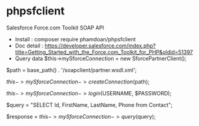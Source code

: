 # phpsfclient
Salesforce Force.com Toolkit SOAP API
- Install : composer require phamdoan/phpsfclient
- Doc detail : https://developer.salesforce.com/index.php?title=Getting_Started_with_the_Force.com_Toolkit_for_PHP&oldid=51397
- Query data
$this->mySforceConnection = new SforcePartnerClient();

$path = base_path() . '/soapclient/partner.wsdl.xml';

$this->mySforceConnection->createConnection($path);

$this->mySforceConnection->login($USERNAME, $PASSWORD);

$query = "SELECT Id, FirstName, LastName, Phone from Contact";

$response = $this->mySforceConnection->query($query);
